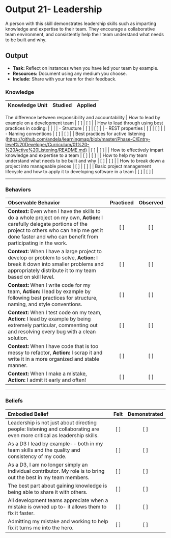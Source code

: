 # Output 21- Leadership
A person with this skill demonstrates leadership skills such as imparting knowledge and expertise to their team. They encourage a collaborative team environment, and consistently help their team understand what needs to be built and why. 

## Output
- **Task:** Reflect on instances when you have led your team by example. 
- **Resources:** Document using any medium you choose. 
- **Include:** Share with your team for their feedback. 

### Knowledge

| Knowledge Unit   |      Studied      | Applied |
|:-------------|:------------------:|:--------:|
The difference between responsibility and accountability
| How to lead by example on a development team | [ ] | [ ]  |
| How to lead through using best practices in coding:  | |  |
	| - Structure | [ ] | [ ]  |
	| - REST properties | [ ] | [ ]  |
	| - Naming conventions | [ ] | [ ]  |
| Best practices for active listening (https://github.com/andela/learningmap/blob/master/Phase-C/Entry-level%20Developer/Curriculum/01%20-%20Active%20Listening/README.md)  | [ ] | [ ]  |
| How to effectively impart knowledge and expertise to a team | [ ] | [ ]  |
| How to help my team understand what needs to be built and why | [ ] | [ ]  |
| How to break down a project into manageable pieces | [ ] | [ ]  |
| Basic project management lifecycle and how to apply it to developing software in a team | [ ] | [ ]  |

-------

### Behaviors

| Observable Behavior   |      Practiced      | Observed |
|:-------------|:------------------:|:--------:|
| **Context:** Even when I have the skills to do a whole project on my own, **Action:** I carefully delegate portions of the project to others who can help me get it done faster and who can benefit from participating in the work. | [ ] | [ ]  |
| **Context:** When I have a large project to develop or problem to solve, **Action:** I break it down into smaller problems and appropriately distribute it to my team based on skill level. | [ ] | [ ]  |
| **Context:** When I write code for my team, **Action:** I lead by example by following best practices for structure, naming, and style conventions. | [ ] | [ ]  |
| **Context:** When I test code on my team, **Action:** I lead by example by being extremely particular, commenting out and resolving every bug with a clean solution. | [ ] | [ ]  |
| **Context:** When I have code that is too messy to refactor, **Action:** I scrap it and write it in a more organized and stable manner. | [ ] | [ ]  |
| **Context:** When I make a mistake, **Action:** I admit it early and often!  | [ ] | [ ]  |

-------

### Beliefs

| Embodied Belief   |      Felt      | Demonstrated |
|:-------------|:------------------:|:--------:|
| Leadership is not just about directing people: listening and collaborating are even more critical as leadership skills. | [ ] | [ ]  |
| As a D3 I lead by example-- both in my team skills and the quality and consistency of my code. | [ ] | [ ]  |
| As a D3, I am no longer simply an individual contributor. My role is to bring out the best in my team members. | [ ] | [ ]  |
| The best part about gaining knowledge is being able to share it with others. | [ ] | [ ]  | 
| All development teams appreciate when a mistake is owned up to- it allows them to fix it faster. | [ ] | [ ]  | 
| Admitting my mistake and working to help fix it turns me into the hero. | [ ] | [ ]  | 
